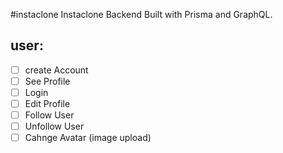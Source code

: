 #instaclone
Instaclone Backend Built with Prisma and GraphQL.

## user:

- [ ] create Account
- [ ] See Profile
- [ ] Login
- [ ] Edit Profile
- [ ] Follow User
- [ ] Unfollow User
- [ ] Cahnge Avatar (image upload)
